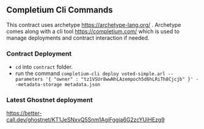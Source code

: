## Completium Cli Commands

This contract uses archetype https://archetype-lang.org/ . Archetype comes along with a cli tool https://completium.com/ which is used to manage deployments and contract interaction if needed.

### Contract Deployment

- `cd` into `contract` folder.
- run the command `completium-cli deploy voted-simple.arl --parameters '{ "owner" : "tz1VSUr8wwNhLAzempoch5d6hLRiTh8Cjcjb" }' --metadata-storage metadata.json`


### Latest Ghostnet deployment

https://better-call.dev/ghostnet/KT1JeSNxvQ5Snm1AgiFggja6G2zcYUiHEzg9